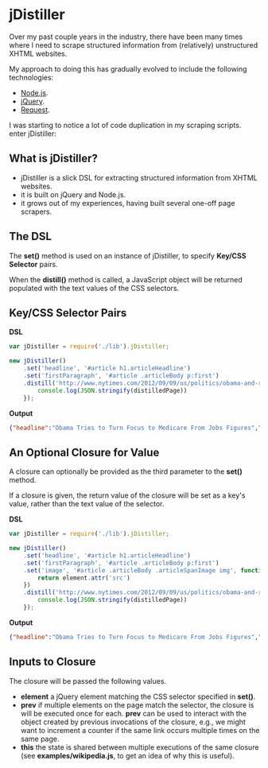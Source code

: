 jDistiller
=========

Over my past couple years in the industry, there have been many times where I need to scrape structured information from (relatively) unstructured XHTML websites.

My approach to doing this has gradually evolved to include the following technologies:

* [Node.js](http://nodejs.org/).
* [jQuery](http://jquery.com/).
* [Request](https://github.com/mikeal/request).

I was starting to notice a lot of code duplication in my scraping scripts. enter jDistiller:

What is jDistiller?
------------------

* jDistiller is a slick DSL for extracting structured information from XHTML websites.
* it is built on jQuery and Node.js.
* it grows out of my experiences, having built several one-off page scrapers.

The DSL
-------

The __set()__ method is used on an instance of jDistiller, to specify __Key/CSS Selector__ pairs.

When the __distill()__ method is called, a JavaScript object will be returned populated with the text values of the CSS selectors.

Key/CSS Selector Pairs
----------------------

**DSL**

```javascript
var jDistiller = require('./lib').jDistiller;

new jDistiller()
	.set('headline', '#article h1.articleHeadline')
	.set('firstParagraph', '#article .articleBody p:first')
	.distill('http://www.nytimes.com/2012/09/09/us/politics/obama-and-romney-battle-for-votes-in-2-swing-states.html?_r=1&hp', function(err, distilledPage) {
		console.log(JSON.stringify(distilledPage))
	});
```

**Output**

```json
{"headline":"Obama Tries to Turn Focus to Medicare From Jobs Figures","firstParagraph":"SEMINOLE, Fla. — President Obama on Saturday began hammering away at the Republican ticket’s plans for Medicare, using a campaign swing through Florida, with its large number of retired and elderly voters, to try to turn the page from anemic employment growth, his biggest weakness, to entitlements, a Democratic strength."}
```

An Optional Closure for Value
--------------------------

A closure can optionally be provided as the third parameter to the __set()__ method.

If a closure is given, the return value of the closure will be set as a key's value, rather than the text value of the selector.

**DSL**

```javascript
var jDistiller = require('./lib').jDistiller;

new jDistiller()
	.set('headline', '#article h1.articleHeadline')
	.set('firstParagraph', '#article .articleBody p:first')
	.set('image', '#article .articleBody .articleSpanImage img', function(element, prev) {
		return element.attr('src')
	})
	.distill('http://www.nytimes.com/2012/09/09/us/politics/obama-and-romney-battle-for-votes-in-2-swing-states.html?_r=1&hp', function(err, distilledPage) {
		console.log(JSON.stringify(distilledPage))
	});
```

**Output**

```json
{"headline":"Obama Tries to Turn Focus to Medicare From Jobs Figures","firstParagraph":"SEMINOLE, Fla. — President Obama on Saturday began hammering away at the Republican ticket’s plans for Medicare, using a campaign swing through Florida, with its large number of retired and elderly voters, to try to turn the page from anemic employment growth, his biggest weakness, to entitlements, a Democratic strength.","image":"http://graphics8.nytimes.com/images/2012/09/09/us/JP-CANDIDATE-1/JP-CANDIDATE-1-articleLarge.jpg"}
```

Inputs to Closure
--------------

The closure will be passed the following values.

* **element** a jQuery element matching the CSS selector specified in __set()__.
* **prev** if multiple elements on the page match the selector, the closure is will be executed once for each. __prev__ can be used to interact with the object created by previous invocations of the closure, e.g., we might want to increment a counter if the same link occurs multiple times on the same page.
* **this** the state is shared between multiple executions of the same closure (see __examples/wikipedia.js__, to get an idea of why this is useful).
